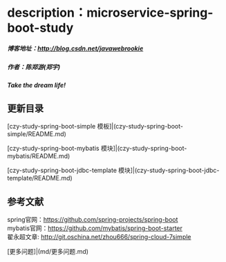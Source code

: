 # description：microservice-spring-boot-study
##### 博客地址：http://blog.csdn.net/javawebrookie
##### 作者：陈郑游(郑宇)
##### Take the dream life!



## 更新目录
[czy-study-spring-boot-simple 模板]|(czy-study-spring-boot-simple/README.md) 
   
    
   
[czy-study-spring-boot-mybatis 模块]|(czy-study-spring-boot-mybatis/README.md)


[czy-study-spring-boot-jdbc-template 模块]|(czy-study-spring-boot-jdbc-template/README.md)





## 参考文献
spring官网：https://github.com/spring-projects/spring-boot  
mybatis官网：https://github.com/mybatis/spring-boot-starter      
翟永超文章: http://git.oschina.net/zhou666/spring-cloud-7simple





[更多问题]|(md/更多问题.md)










